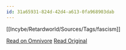 ```yaml
---
id: 31a65931-824d-42d4-a613-0fa968903dab
---
```

[[Incybe/Retardworld/Sources/Tags/fascism]]


[Read on Omnivore](https://omnivore.app/me/petition-charges-dropped-against-kei-ju-farm-co-owner-julie-hall-18e349b3c11)
[Read Original](https://www.change.org/p/michigan-woman-charged-with-caring-for-wildlife-without-permit-animals-killed-by-state-officials-we-want-charges-dropped-against-kei-ju-farm-co-owner-julie-hall-and-the-law-changed)


